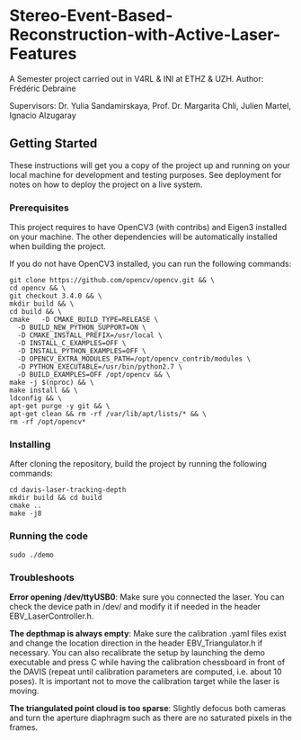 # Stereo-Event-Based-Reconstruction-with-Active-Laser-Features

A Semester project carried out in V4RL & INI at ETHZ & UZH.
Author: Frédéric Debraine

Supervisors:
Dr. Yulia Sandamirskaya,
Prof. Dr. Margarita Chli,
Julien Martel,
Ignacio Alzugaray

## Getting Started

These instructions will get you a copy of the project up and running on your local machine for development and testing purposes. See deployment for notes on how to deploy the project on a live system.

### Prerequisites

This project requires to have OpenCV3 (with contribs) and Eigen3 installed on your machine. The other dependencies will be automatically installed when building the project.

If you do not have OpenCV3 installed, you can run the following commands:

```
git clone https://github.com/opencv/opencv.git && \
cd opencv && \
git checkout 3.4.0 && \
mkdir build && \
cd build && \
cmake 	-D CMAKE_BUILD_TYPE=RELEASE \
  -D BUILD_NEW_PYTHON_SUPPORT=ON \
  -D CMAKE_INSTALL_PREFIX=/usr/local \
  -D INSTALL_C_EXAMPLES=OFF \
  -D INSTALL_PYTHON_EXAMPLES=OFF \
  -D OPENCV_EXTRA_MODULES_PATH=/opt/opencv_contrib/modules \
  -D PYTHON_EXECUTABLE=/usr/bin/python2.7 \
  -D BUILD_EXAMPLES=OFF /opt/opencv && \
make -j $(nproc) && \
make install && \
ldconfig && \
apt-get purge -y git && \
apt-get clean && rm -rf /var/lib/apt/lists/* && \
rm -rf /opt/opencv*
```

### Installing

After cloning the repository, build the project by running the following commands:

```
cd davis-laser-tracking-depth
mkdir build && cd build
cmake ..
make -j8
```

### Running the code

```
sudo ./demo
```

### Troubleshoots

**Error opening /dev/ttyUSB0**: Make sure you connected the laser. You can check the device path in /dev/ and modify it if needed in the header EBV_LaserController.h.

**The depthmap is always empty**: Make sure the calibration .yaml files exist and change the location direction in the header EBV_Triangulator.h if necessary. You can also recalibrate the setup by launching the demo executable and press C  while having the calibration chessboard in front of the DAVIS (repeat until calibration parameters are computed, i.e. about 10 poses). It is important not to move the calibration target while the laser is moving. 

**The triangulated point cloud is too sparse**: Slightly defocus both cameras and turn the aperture diaphragm such as there are no saturated pixels in the frames. 
